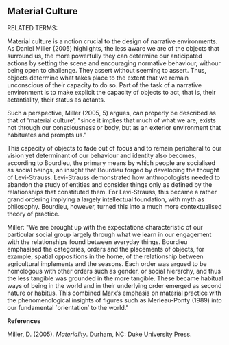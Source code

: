 ## Material Culture

RELATED TERMS: 

Material culture is a notion crucial to the design of narrative environments. As Daniel Miller (2005) highlights, the less aware we are of the objects that surround us, the more powerfully they can determine our anticipated actions by setting the scene and encouraging normative behaviour, withour being open to challenge. They assert without seeming to assert. Thus, objects determine what takes place to the extent that we remain unconscious of their capacity to do so. Part of the task of a narrative environment is to make explicit the capacity of objects to act, that is, their actantiality, their status as actants. 

Such a perspective, Miller (2005, 5) argues, can properly be described as that of 'material culture', "since it implies that much of what we are, exists not through our consciousness or body, but as an exterior environment that habituates and prompts us." 

This capacity of objects to fade out of focus and to remain peripheral to our vision yet determinant of our behaviour and identity also becomes, according to Bourdieu, the primary means by which people are socialised as social beings, an insight that Bourdieu forged by developing the thought of Levi-Strauss. Levi-Strauss demonstrated how anthropologists needed to abandon the study of entities and consider things only as defined by the relationships that constituted them. For Levi-Strauss, this became a rather grand ordering implying a largely intellectual foundation, with myth as philosophy. Bourdieu, however, turned this into a much more contextualised theory of practice.

Miller: "We are brought up with the expectations characteristic of our particular social group largely through what we learn in our engagement with the relationships found between everyday things. Bourdieu emphasised the categories, orders and the placements of objects, for example, spatial oppositions in the home, of the relationship between agricultural implements and the seasons. Each order was argued to be homologous with other orders such as gender, or social hierarchy, and thus the less tangible was grounded in the more tangible. These became habitual ways of being in the world and in their underlying order emerged as second nature or habitus. This combined Marx’s emphasis on material practice with the phenomenological insights of figures such as Merleau-Ponty (1989) into our fundamental `orientation’ to the world."

**References**

Miller, D. (2005). _Materiality_. Durham, NC: Duke University Press.


